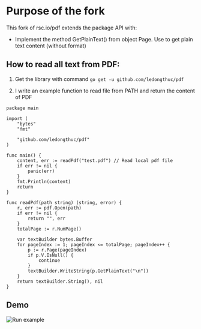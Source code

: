 # Purpose of the fork

This fork of rsc.io/pdf extends the package API with:

  - Implement the method GetPlainText() from object Page. Use to get plain text content (without format)

## How to read all text from PDF:

1. Get the library with command `go get -u github.com/ledongthuc/pdf`


2. I write an example function to read file from PATH and return the content of PDF

```golang
package main

import (
	"bytes"
	"fmt"

	"github.com/ledongthuc/pdf"
)

func main() {
	content, err := readPdf("test.pdf") // Read local pdf file
	if err != nil {
		panic(err)
	}
	fmt.Println(content)
	return
}

func readPdf(path string) (string, error) {
	r, err := pdf.Open(path)
	if err != nil {
		return "", err
	}
	totalPage := r.NumPage()

	var textBuilder bytes.Buffer
	for pageIndex := 1; pageIndex <= totalPage; pageIndex++ {
		p := r.Page(pageIndex)
		if p.V.IsNull() {
			continue
		}
		textBuilder.WriteString(p.GetPlainText("\n"))
	}
	return textBuilder.String(), nil
}
```

## Demo
![Run example](https://i.gyazo.com/01fbc539e9872593e0ff6bac7e954e6d.gif)
